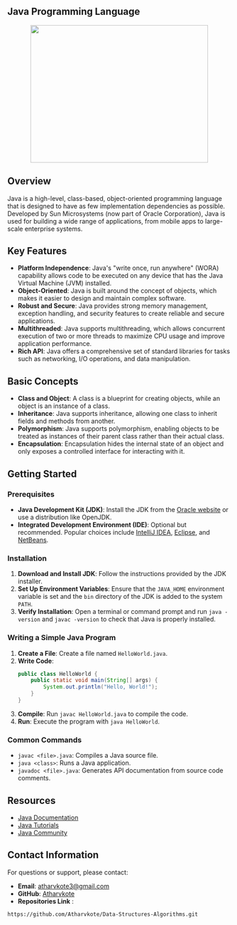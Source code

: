 
## Java Programming Language
<div align="center">
<img src="Essentials/Javacup.jpg" height=309px width=400px>
</div>



## Overview

Java is a high-level, class-based, object-oriented programming language that is designed to have as few implementation dependencies as possible. Developed by Sun Microsystems (now part of Oracle Corporation), Java is used for building a wide range of applications, from mobile apps to large-scale enterprise systems.

## Key Features

- **Platform Independence**: Java's "write once, run anywhere" (WORA) capability allows code to be executed on any device that has the Java Virtual Machine (JVM) installed.
- **Object-Oriented**: Java is built around the concept of objects, which makes it easier to design and maintain complex software.
- **Robust and Secure**: Java provides strong memory management, exception handling, and security features to create reliable and secure applications.
- **Multithreaded**: Java supports multithreading, which allows concurrent execution of two or more threads to maximize CPU usage and improve application performance.
- **Rich API**: Java offers a comprehensive set of standard libraries for tasks such as networking, I/O operations, and data manipulation.

## Basic Concepts

- **Class and Object**: A class is a blueprint for creating objects, while an object is an instance of a class.
- **Inheritance**: Java supports inheritance, allowing one class to inherit fields and methods from another.
- **Polymorphism**: Java supports polymorphism, enabling objects to be treated as instances of their parent class rather than their actual class.
- **Encapsulation**: Encapsulation hides the internal state of an object and only exposes a controlled interface for interacting with it.

## Getting Started

### Prerequisites

- **Java Development Kit (JDK)**: Install the JDK from the [Oracle website](https://www.oracle.com/java/technologies/javase-downloads.html) or use a distribution like OpenJDK.
- **Integrated Development Environment (IDE)**: Optional but recommended. Popular choices include [IntelliJ IDEA](https://www.jetbrains.com/idea/), [Eclipse](https://www.eclipse.org/), and [NetBeans](https://netbeans.apache.org/).

### Installation

1. **Download and Install JDK**: Follow the instructions provided by the JDK installer.
2. **Set Up Environment Variables**: Ensure that the `JAVA_HOME` environment variable is set and the `bin` directory of the JDK is added to the system `PATH`.
3. **Verify Installation**: Open a terminal or command prompt and run `java -version` and `javac -version` to check that Java is properly installed.

### Writing a Simple Java Program

1. **Create a File**: Create a file named `HelloWorld.java`.
2. **Write Code**:
    ```java
    public class HelloWorld {
        public static void main(String[] args) {
            System.out.println("Hello, World!");
        }
    }
    ```
3. **Compile**: Run `javac HelloWorld.java` to compile the code.
4. **Run**: Execute the program with `java HelloWorld`.

### Common Commands

- `javac <file>.java`: Compiles a Java source file.
- `java <class>`: Runs a Java application.
- `javadoc <file>.java`: Generates API documentation from source code comments.

## Resources

- [Java Documentation](https://docs.oracle.com/javase/8/docs/)
- [Java Tutorials](https://docs.oracle.com/javase/tutorial/)
- [Java Community](https://community.oracle.com/java)


## Contact Information
For questions or support, please contact:
- **Email**: atharvkote3@gmail.com
- **GitHub**: [Atharvkote](https://github.com/Atharvkote)
- **Repositories Link** :
 ```
https://github.com/Atharvkote/Data-Structures-Algorithms.git
```
